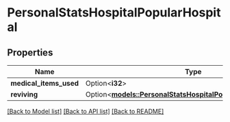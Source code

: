 # PersonalStatsHospitalPopularHospital

## Properties

Name | Type | Description | Notes
------------ | ------------- | ------------- | -------------
**medical_items_used** | Option<**i32**> |  | [optional]
**reviving** | Option<[**models::PersonalStatsHospitalPopularHospitalReviving**](PersonalStatsHospitalPopular_hospital_reviving.md)> |  | [optional]

[[Back to Model list]](../README.md#documentation-for-models) [[Back to API list]](../README.md#documentation-for-api-endpoints) [[Back to README]](../README.md)


